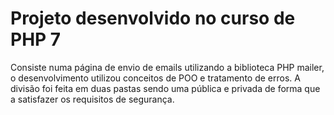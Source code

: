 <h1>Projeto desenvolvido no curso de PHP 7</h1>

Consiste numa página de envio de emails utilizando a biblioteca PHP mailer, o desenvolvimento utilizou conceitos de POO e tratamento de erros.
A divisão foi feita em duas pastas sendo uma pública e privada de forma que a satisfazer os requisitos de segurança.
